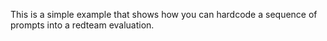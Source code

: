 This is a simple example that shows how you can hardcode a sequence of prompts
into a redteam evaluation.
